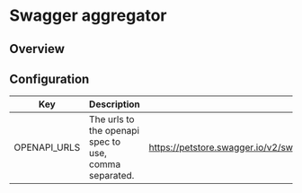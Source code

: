 # Swagger aggregator

## Overview

## Configuration

| Key | Description | Default |
| --- | ----------- | ------- |
| OPENAPI_URLS | The urls to the openapi spec to use, comma separated. | https://petstore.swagger.io/v2/swagger.json,https://petstore.swagger.io/v2/swagger.json,https://petstore.swagger.io/v2/swagger.json |
